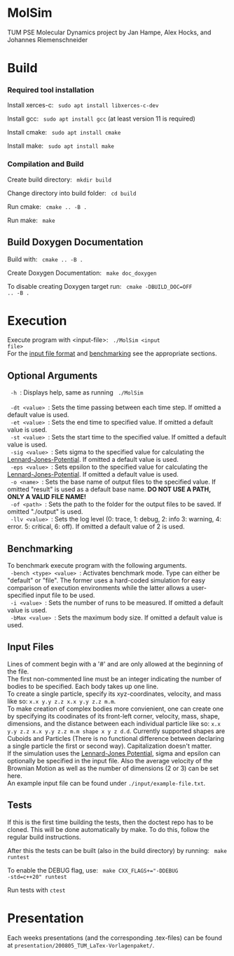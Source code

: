 MolSim
===

TUM PSE Molecular Dynamics project by Jan Hampe, Alex Hocks, and Johannes Riemenschneider

<h1>Build</h1>

<h3>Required tool installation</h3>

Install xerces-c: <code> sudo apt install libxerces-c-dev</code>  

Install gcc: <code> sudo apt install gcc</code> (at least version 11 is required)  

Install cmake: <code> sudo apt install cmake</code>  

Install make: <code> sudo apt install make</code> 

<h3>Compilation and Build</h3>

Create build directory: <code> mkdir build </code>  

Change directory into build folder: <code> cd build </code>    

Run cmake: <code> cmake .. -B .</code>  

Run make: <code> make</code>

<h2>Build Doxygen Documentation</h2>  

Build with: <code> cmake .. -B . </code>  

Create Doxygen Documentation: <code> make doc_doxygen </code>  

To disable creating Doxygen target run: <code> cmake -DBUILD_DOC=OFF .. -B . </code>  

<h1>Execution</h1>

Execute program with \<input-file\>: <code> ./MolSim \<input file\> </code>  
For the [input file format](#input-files) and [benchmarking](#benchmarking) see the appropriate sections.

<h2>Optional Arguments</h2>

<code> -h </code>: Displays help, same as running <code> ./MolSim </code>  
<code> -dt \<value\> </code>: Sets the time passing between each time step. If omitted a default value is used.  
<code> -et \<value\> </code>: Sets the end time to specified value. If omitted a default value is used.  
<code> -st \<value\> </code>: Sets the start time to the specified value. If omitted a default value is used.  
<code> -sig \<value\> </code>: Sets sigma to the specified value for calculating the [Lennard-Jones-Potential](https://en.wikipedia.org/wiki/Lennard-Jones_potential). If omitted a default value is used.  
<code> -eps \<value\> </code>: Sets epsilon to the specified value for calculating the [Lennard-Jones-Potential](https://en.wikipedia.org/wiki/Lennard-Jones_potential). If omitted a default value is used.  
<code> -o \<name\> </code>: Sets the base name of output files to the specified value. If omitted "result" is used as a default base name. __DO NOT USE A PATH, ONLY A VALID FILE NAME!__  
<code> -of \<path\> </code>: Sets the path to the folder for the output files to be saved. If omitted "./output" is used.  
<code> -llv \<value\> </code>: Sets the log level (0: trace, 1: debug, 2: info 3: warning, 4: error. 5: critical, 6: off). If omitted a default value of 2 is used.  


<h2>Benchmarking</h2>

To benchmark execute program with the following arguments.  
<code> -bench \<type\> \<value\> </code>: Activates benchmark mode. Type can either be "default" or "file". The former uses a hard-coded simulation for easy comparison of execution environments while the latter allows a user-specified input file to be used.  
<code> -i \<value\> </code>: Sets the number of runs to be measured. If omitted a default value is used.  
<code> -bMax \<value\> </code>: Sets the maximum body size. If omitted a default value is used.  

<h2>Input Files</h2>
 
Lines of comment begin with a '#' and are only allowed at the beginning of the file.  
The first non-commented line must be an integer indicating the number of bodies to be specified. Each body takes up one line.  
To create a single particle, specify its xyz-coordinates, velocity, and mass like so: <code>x.x y.y z.z x.x y.y z.z m.m</code>.  
To make creation of complex bodies more convienient, one can create one by specifying its coodinates of its front-left corner, velocity, mass, shape, dimensions, and the distance between each individual particle like so: <code>x.x y.y z.z x.x y.y z.z m.m shape x y z d.d</code>.  Currently supported shapes are Cuboids and Particles (There is no functional difference between declaring a single particle the first or second way). Capitalization doesn't matter.   
If the simulation uses the [Lennard-Jones Potential](https://en.wikipedia.org/wiki/Lennard-Jones_potential), sigma and epsilon can optionally be specified in the input file. Also the average velocity of the Brownian Motion as well as the number of dimensions (2 or 3) can be set here.  
An example input file can be found under <code>./input/example-file.txt</code>.



<h2>Tests</h2>

If this is the first time building the tests, then the doctest repo has to be cloned.
This will be done automatically by make.
To do this, follow the regular build instructions.  

After this the tests can be built (also in the build directory) by running: <code> make runtest </code>

To enable the DEBUG flag, use: <code> make CXX_FLAGS+="-DDEBUG -std=c++20" runtest </code>

Run tests with <code>ctest</code>

<h1> Presentation </h1>
Each weeks presentations (and the corresponding .tex-files) can be found at <code>presentation/200805_TUM_LaTex-Vorlagenpaket/</code>.
